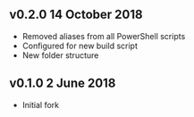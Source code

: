 ## v0.2.0 14 October 2018

* Removed aliases from all PowerShell scripts
* Configured for new build script
* New folder structure

## v0.1.0 2 June 2018

* Initial fork